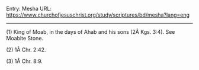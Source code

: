 Entry: Mesha
URL: https://www.churchofjesuschrist.org/study/scriptures/bd/mesha?lang=eng

---

(1) King of Moab, in the days of Ahab and his sons (2Â Kgs. 3:4). See Moabite Stone.

(2) 1Â Chr. 2:42.

(3) 1Â Chr. 8:9.
